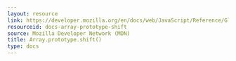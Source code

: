 ```yaml
---
layout: resource
link: https://developer.mozilla.org/en/docs/web/JavaScript/Reference/Global_Objects/Array/shift
resourceid: docs-array-prototype-shift
source: Mozilla Developer Network (MDN)
title: Array.prototype.shift()
type: docs
---
```


